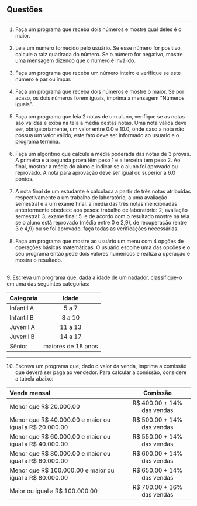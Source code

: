 <h2>Questões</h2> 
<hr>
<ol type="1">
	<li>
		Faça um programa que receba dois números e mostre qual deles é o maior.<br><br>
	</li>
	<li>
		Leia um numero fornecido pelo usuário. Se esse número for positivo, calcule a raiz quadrada do número. Se o número for negativo, mostre uma mensagem dizendo que o número é inválido.<br><br>
	</li>
	<li>
		Faça um programa que receba um número inteiro e verifique se este número é par ou ímpar.<br><br>
	</li>
	<li>
		Faça um programa que receba dois números e mostre o maior. Se por acaso, os dois números forem iguais, imprima a mensagem "Números iguais".<br><br>
	</li>
	<li>
		Faça um programa que leia 2 notas de um aluno, verifique se as notas são validas e exiba na tela a média destas notas. Uma nota válida deve ser, obrigatoriamente, um valor entre 0.0 e 10.0, onde caso a nota não possua um valor válido, este fato deve ser informado ao usuario e o programa termina.<br><br>
	</li>
	<li>
		Faça um algoritmo que calcule a média poderada das notas de 3 provas. A primeira e a segunda prova têm peso 1 e a terceira tem peso 2. Ao final, mostrar a média do aluno e indicar se o aluno foi aprovado ou reprovado. A nota para aprovação deve ser igual ou superior a 6.0 pontos.<br><br>
	</li>
	<li>
		A nota final de um estudante é calculada a partir de três notas atribuı́das respectivamente a um trabalho de laboratório, a uma avaliação semestral e a um exame final. a média das três notas mencionadas anteriormente obedece aos pesos: trabalho de laboratório: 2; avaliação semestral: 3; exame final: 5. e de acordo com o resultado mostre na tela se o aluno está reprovado (média entre 0 e 2,9), de recuperação (entre 3 e 4,9) ou se foi aprovado. faça todas as verificações necessárias.<br><br>
	</li>
	<li>
		Faça um programa que mostre ao usuário um menu com 4 opções de operações básicas matemáticas. O usuário escolhe uma das opções e o seu programa então pede dois valores numéricos e realiza a operação e mostra o resultado.<br><br>
	</li>
</ol>
9. Escreva um programa que, dada a idade de um nadador, classifique-o em uma das
seguintes categorias:

|Categoria    | Idade             |
| :-------    | :----------------:|
|Infantil A   | 5 a 7             |
|Infantil B   | 8 a 10            |
|Juvenil  A   | 11 a 13           |
|Juvenil  B   | 14 a 17           |
|Sênior       | maiores de 18 anos|
---

10. Escreva um programa que, dado o valor da venda, imprima a comissão que deverá ser paga ao vendedor. Para calcular a comissão, considere a tabela abaixo:

|Venda mensal                                             | Comissão                   |
| :-------    | :----------------:|
|Menor que R$ 20.000.00                                   | R$ 400.00 + 14% das vendas |
|Menor que R$ 40.000.00 e maior ou igual a R$ 20.000.00   | R$ 500.00 + 14% das vendas |
|Menor que R$ 60.000.00 e maior ou igual a R$ 40.000.00   | R$ 550.00 + 14% das vendas |
|Menor que R$ 80.000.00 e maior ou igual a R$ 60.000.00   | R$ 600.00 + 14% das vendas |
|Menor que R$ 100.000.00  e maior ou igual a R$ 80.000.00 | R$ 650.00 + 14% das vendas |
|Maior ou igual a R$ 100.000.00                           | R$ 700.00 + 16% das vendas |




